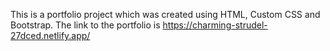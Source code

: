 This is a portfolio project which was created using HTML, Custom CSS and Bootstrap.
The link to the portfolio is https://charming-strudel-27dced.netlify.app/
